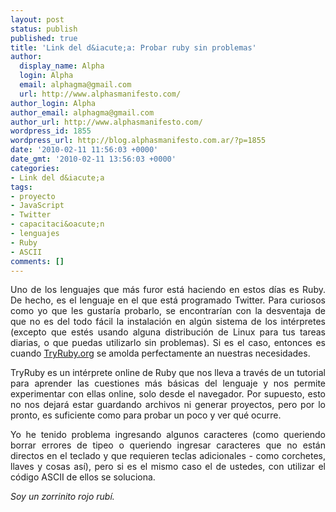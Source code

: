 ```yaml
---
layout: post
status: publish
published: true
title: 'Link del d&iacute;a: Probar ruby sin problemas'
author:
  display_name: Alpha
  login: Alpha
  email: alphagma@gmail.com
  url: http://www.alphasmanifesto.com/
author_login: Alpha
author_email: alphagma@gmail.com
author_url: http://www.alphasmanifesto.com/
wordpress_id: 1855
wordpress_url: http://blog.alphasmanifesto.com.ar/?p=1855
date: '2010-02-11 11:56:03 +0000'
date_gmt: '2010-02-11 13:56:03 +0000'
categories:
- Link del d&iacute;a
tags:
- proyecto
- JavaScript
- Twitter
- capacitaci&oacute;n
- lenguajes
- Ruby
- ASCII
comments: []
---
```

<p style="text-align: justify;">Uno de los lenguajes que m&aacute;s furor est&aacute; haciendo en estos d&iacute;as es Ruby. De hecho, es el lenguaje en el que est&aacute; programado Twitter. Para curiosos como yo que les gustar&iacute;a probarlo, se encontrar&iacute;an con la desventaja de que no es del todo f&aacute;cil la instalaci&oacute;n en alg&uacute;n sistema de los int&eacute;rpretes (excepto que est&eacute;s usando alguna distribuci&oacute;n de Linux para tus tareas diarias, o que puedas utilizarlo sin problemas). Si es el caso, entonces es cuando <a href="http://tryruby.org/">TryRuby.org</a> se amolda perfectamente an nuestras necesidades.</p>
<p style="text-align: justify;">TryRuby es un int&eacute;rprete online de Ruby que nos lleva a trav&eacute;s de un tutorial para aprender las cuestiones m&aacute;s b&aacute;sicas del lenguaje y nos permite experimentar con ellas online, solo desde el navegador. Por supuesto, esto no nos dejar&aacute; estar guardando archivos ni generar proyectos, pero por lo pronto, es suficiente como para probar un poco y ver qu&eacute; ocurre.</p>
<p style="text-align: justify;">Yo he tenido problema ingresando algunos caracteres (como queriendo borrar errores de tipeo o queriendo ingresar caracteres que no est&aacute;n directos en el teclado y que requieren teclas adicionales - como corchetes, llaves y cosas as&iacute;), pero si es el mismo caso el de ustedes, con utilizar el c&oacute;digo ASCII de ellos se soluciona.</p>
<p style="text-align: justify;"><em>Soy un zorrinito rojo rub&iacute;.</em></p>
